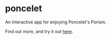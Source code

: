 # poncelet
An interactive app for enjoying Poncelet's Porism.

Find out more, and try it out [here](http://olivernash.org/2018/07/08/poring-over-poncelet/index.html).
